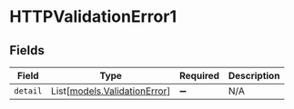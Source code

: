 # HTTPValidationError1


## Fields

| Field                                                        | Type                                                         | Required                                                     | Description                                                  |
| ------------------------------------------------------------ | ------------------------------------------------------------ | ------------------------------------------------------------ | ------------------------------------------------------------ |
| `detail`                                                     | List[[models.ValidationError](../models/validationerror.md)] | :heavy_minus_sign:                                           | N/A                                                          |